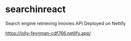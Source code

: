 # searchinreact
Search engine retrieving Imovies API
Deployed on Netlify

https://jolly-feynman-cdf766.netlify.app/
